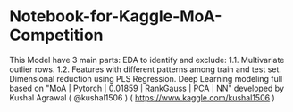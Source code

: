 # Notebook-for-Kaggle-MoA-Competition
This Model have 3 main parts:      EDA to identify and exclude: 1.1. Multivariate outlier rows. 1.2. Features with different patterns among train and test set.     Dimensional reduction using PLS Regression.     Deep Learning modeling full based on "MoA | Pytorch | 0.01859 | RankGauss | PCA | NN" developed by Kushal Agrawal ( @kushal1506 ) ( https://www.kaggle.com/kushal1506 )

